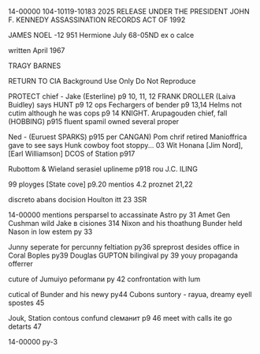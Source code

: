 14-00000
104-10119-10183
2025 RELEASE UNDER THE PRESIDENT JOHN F. KENNEDY ASSASSINATION RECORDS ACT OF 1992

JAMES NOEL -12 951
Hermione July 68-05ND
ex o calce

written April 1967

TRAGY BARNES

RETURN TO CIA
Background Use Only
Do Not Reproduce

PROTECT chief - Jake (Esterline) p9 10, 11, 12
FRANK
DROLLER (Laiva Buidley) says HUNT p9 12
ops Fechargers of bender p9 13,14
Helms not cutim although he was cops p9 14
KNIGHT. Arupagouden chief, fall (HOBBING) p915
fluent spamil owned several
proper

Ned - (Euruest SPARKS) p915
per CANGAN)
Pom chrif retired Manioffrica
gave to see says Hunk
cowboy foot stoppy...
03 Wit
Honana
[Jim Nord], [Earl Williamson] DCOS of Station p917

Rubottom & Wieland serasiel uplineme p918
rou J.C. ILING

99
ployges [State cove] p9.20
mentios 4.2 proznet 21,22

discreto abans docision Houlton itt 23
3SR

14-00000
mentions persparsel to accassinate Astro py 31
Amet Gen Cushman wild Jake в cisiones 314
Nixon and his thoathung
Bunder held Nason in low estem py 33

Junny seperate for percunny feltiation py36
spreprost
desides office in Coral Boples py39
Douglas GUPTON bilingival py 39
youy propaganda offerrer

cuture of Jumuiyo peformanи py 42
confrontation with lum

cutical of Bunder and his newy py44
Cubons
suntory - rayua, dreamy eyell spostes 45

Jouk, Station contous confund cleманит p9 46
meet with calls ite go detarts 47

14-00000
py-3
